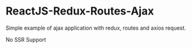 # ReactJS-Redux-Routes-Ajax
<p>Simple example of ajax application with redux, routes and axios request.</p>
<p>No SSR Support</p>
